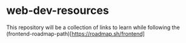 # web-dev-resources
This repository will be a collection of links to learn while following the (frontend-roadmap-path)[https://roadmap.sh/frontend]
